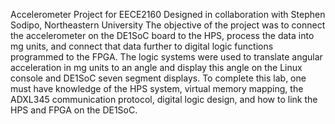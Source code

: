 Accelerometer Project for EECE2160
Designed in collaboration with Stephen Sodipo, Northeastern University
The objective of the project was to connect the accelerometer on the DE1SoC board to the HPS, process the data into mg units, and connect that data further to digital logic functions programmed to the FPGA. The logic systems were used to translate angular acceleration in mg units to an angle and display this angle on the Linux console and DE1SoC seven segment displays. To complete this lab, one must have knowledge of the HPS system, virtual memory mapping, the ADXL345 communication protocol, digital logic design, and how to link the HPS and FPGA on the DE1SoC.
